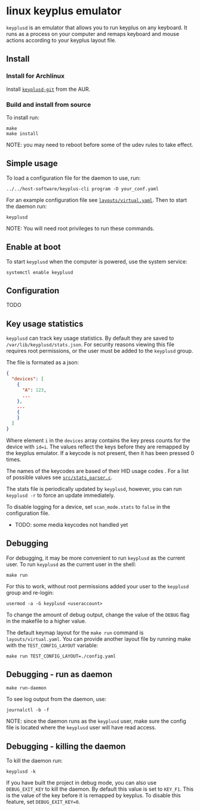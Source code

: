 # linux keyplus emulator

`keyplusd` is an emulator that allows you to run keyplus on any keyboard.
It runs as a process on your computer and remaps keyboard and mouse actions
according to your keyplus layout file.

## Install

### Install for Archlinux

Install [`keyplusd-git`](https://aur.archlinux.org/packages/keyplusd-git/) from the AUR.

### Build and install from source

To install run:

```
make
make install
```

NOTE: you may need to reboot before some of the udev rules to take effect.

## Simple usage

To load a configuration file for the daemon to use, run:

```
../../host-software/keyplus-cli program -D your_conf.yaml
```

For an example configuration file see
[`layouts/virtual.yaml`](../../layouts/virtual.yaml).  Then to start the daemon
run:

```
keyplusd
```

NOTE: You will need root privileges to run these commands.

## Enable at boot

To start `keyplusd` when the computer is powered, use the system service:

```
systemctl enable keyplusd
```

## Configuration

TODO

## Key usage statistics

`keyplusd` can track key usage statistics. By default they are saved to
`/var/lib/keyplusd/stats.json`. For security reasons viewing this file requires
root permissions, or the user must be added to the `keyplusd` group.

The file is formated as a json:

```json
{
  "devices": [
    {
      "A": 123,
      ...
    },
    ...
    {
    }
  ]
}
```

Where element `i` in the `devices` array contains the key press counts for the
device with `id=i`. The values reflect the keys before they are remapped by the
keyplus emulator. If a keycode is not present, then it has been pressed 0
times.

The names of the keycodes are based of their HID usage
codes . For a list of possible values see
[`src/stats_parser.c`](src/stats_parser.c).

The stats file is periodically updated by `keyplusd`, however, you can run
`keyplusd -r` to force an update immediately.

To disable logging for a device, set `scan_mode.stats` to `false` in the
configuration file.

* TODO: some media keycodes not handled yet

## Debugging

For debugging, it may be more convenient to run `keyplusd` as the current user.
To run `keyplusd` as the current user in the shell:

```
make run
```

For this to work, without root permissions added your user to the `keyplusd`
group and re-login:

```
usermod -a -G keyplusd <useraccount>
```

To change the amount of debug output, change the value of the `DEBUG` flag in
the makefile to a higher value.

The default keymap layout for the `make run` command is `layouts/virtual.yaml`.
You can provide another layout file by running make with the
`TEST_CONFIG_LAYOUT` variable:

```
make run TEST_CONFIG_LAYOUT=./config.yaml
```

## Debugging - run as daemon

```
make run-daemon
```

To see log output from the daemon, use:

```
journalctl -b -f
```

NOTE: since the daemon runs as the `keyplusd` user, make sure the config file
is located where the `keyplusd` user will have read access.

## Debugging - killing the daemon

To kill the daemon run:

```
keyplusd -k
```

If you have built the project in debug mode, you can also use `DEBUG_EXIT_KEY`
to kill the daemon. By default this value is set to `KEY_F1`. This is the value
of the key before it is remapped by keyplus. To disable this feature, set
`DEBUG_EXIT_KEY=0`.
